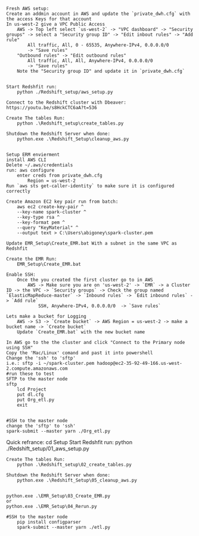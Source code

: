     Fresh AWS setup:
    Create an addmin account in AWS and update the `private_dwh.cfg` with the access Keys for that account
    In us-west-2 give a VPC Public Access
        AWS -> Top left select `us-west-2` -> "VPC dashboard" -> "Security groups" -> select a "Security group ID" -> "Edit inbout rules" -> "Add rule"
            All traffic, All, 0 - 65535, Anywhere-IPv4, 0.0.0.0/0 
            -> "Save rules"
        "Outbound rules" -> "Edit outbound rules"
            All traffic, All, All, Anywhere-IPv4, 0.0.0.0/0 
            -> "Save rules"
        Note the "Security group ID" and update it in `private_dwh.cfg`


    Start Redshfit run:
        python ./Redshift_setup/aws_setup.py

    Connect to the Redshift cluster with Dbeaver: https://youtu.be/s8HckCTC6aA?t=536

    Create The tables Run:
        python .\Redshift_setup\create_tables.py

    Shutdown the Redshift Server when done:
        python.exe .\Redshift_Setup\cleanup_aws.py


    Setup ERM envierment
    install AWS CLI
    Delete ~/.aws/credentials
    run: aws configure
        enter creds from private_dwh.cfg
            Region = us-west-2
    Run `aws sts get-caller-identity` to make sure it is configured correctly

    Create Amazon EC2 key pair run from batch:
        aws ec2 create-key-pair ^
        --key-name spark-cluster ^
        --key-type rsa ^
        --key-format pem ^
        --query "KeyMaterial" ^
        --output text > C:\Users\abigoney\spark-cluster.pem

    Update EMR_Setup\Create_EMR.bat With a subnet in the same VPC as Redshfit

    Create the EMR Run:
        EMR_Setup\Create_EMR.bat

    Enable SSH:
        Once the you created the first cluster go to in AWS
            AWS -> Make sure you are on 'us-west-2' -> `EMR` -> a Cluster ID -> the VPC -> `Security groups` -> Check the group named `ElasticMapReduce-master` -> `Inbound rules` -> `Edit inbound rules` -> `Add rule`
                SSH, Anywhere-IPv4, 0.0.0.0/0  -> `Save rules`

    Lets make a bucket for Logging
        AWS -> S3 -> `Create bucket` -> AWS Region = us-west-2 -> make a bucket name -> `Create bucket`
        Update `Create_EMR.bat` with the new bucket name

    In AWS go to the the cluster and click "Connect to the Primary node using SSH"
    Copy the 'Mac/Linux' comand and past it into powershell
    Change the 'ssh' to 'sftp'
    i.e.: sftp -i ~/spark-cluster.pem hadoop@ec2-35-92-49-166.us-west-2.compute.amazonaws.com
    #run these to test
    SFTP to the master node
    sftp 
        lcd Project
        put dl.cfg
        put Org_etl.py
        exit


    #SSH to the master node
    change the 'sftp' to 'ssh'
    spark-submit --master yarn ./Org_etl.py














Quick refrance:
    cd Setup
    Start Redshfit run:
        python ./Redshift_setup/01_aws_setup.py

    Create The tables Run:
        python .\Redshift_setup\02_create_tables.py

    Shutdown the Redshift Server when done:
        python.exe .\Redshift_Setup\05_cleanup_aws.py


    python.exe .\EMR_Setup\03_Create_EMR.py
    or
    python.exe .\EMR_Setup\04_Rerun.py

    #SSH to the master node
        pip install configparser
        spark-submit --master yarn ./etl.py